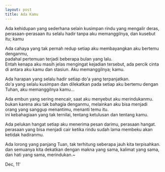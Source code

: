 ```yaml
---
layout: post
title: Ada Kamu
---
```


Ada kehidupan yang sederhana selain kusimpan rindu yang mengalir deras,  
perasaan-perasaan itu selalu hadir tanpa aku memanggilnya, dan kusebut itu; kamu

Ada cahaya yang tak pernah redup setiap aku membayangkan aku bertemu denganmu,  
padahal pertemuan terjadi beberapa bulan yang lalu.  
Entah kenapa aku masih jelas mengingat kejadian tersebut, ada percik cinta di antara aku kamu dan stasiun. Aku memanggilnya; kamu.

Ada harapan yang selalu hadir setiap do'a yang terpanjatkan.  
do'a yang selalu kusimpan dan dilekatkan pada setiap aku bertemu dengan Tuhan, aku memanggilnya kamu...

Ada embun yang sering mencair, saat aku menyebut aku merindukanmu.  
bukan karena aku tak bahagia denganmu, melainkan aku bisa menjadi orang yang sanggup menantimu, menanti temu itu.  
ini kebahagiaan yang tak ternilai, tentang ketulusan dan tentang kamu.

Ada pelukan hangat setiap aku menerima pesan darimu, perasaan hangat.  
perasaan yang bisa menjadi cair ketika rindu sudah lama membeku akan ketidak hadiranmu.

Ada lorong yang panjang Tuan, tak terhitung seberapa jauh kita terpisahkan.  
dan semuanya kita dekatkan dengan makna yang sama, kalimat yang sama, dan hati yang sama, merindukan.~

Dec, 11'